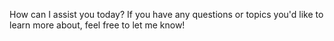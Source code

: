 How can I assist you today? If you have any questions or topics you'd like to learn more about, feel free to let me know!